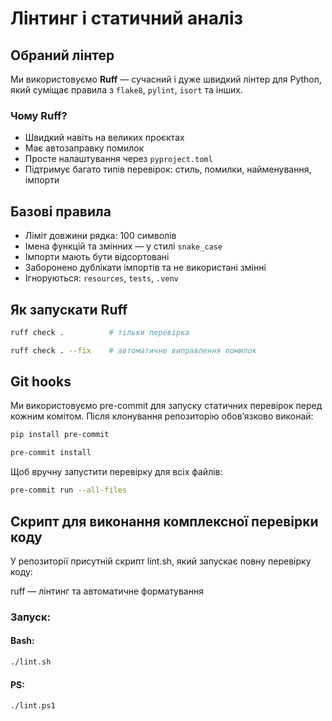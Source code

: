 # Лінтинг і статичний аналіз

## Обраний лінтер

Ми використовуємо **Ruff** — сучасний і дуже швидкий лінтер для Python, який суміщає правила з `flake8`, `pylint`, `isort` та інших.

### Чому Ruff?

- Швидкий навіть на великих проєктах
- Має автозаправку помилок
- Просте налаштування через `pyproject.toml`
- Підтримує багато типів перевірок: стиль, помилки, найменування, імпорти

## Базові правила

- Ліміт довжини рядка: 100 символів
- Імена функцій та змінних — у стилі `snake_case`
- Імпорти мають бути відсортовані
- Заборонено дублікати імпортів та не використані змінні
- Ігноруються: `resources`, `tests`, `.venv`

## Як запускати Ruff

```bash
ruff check .          # тільки перевірка
```
```bash
ruff check . --fix    # автоматичне виправлення помилок
```

## Git hooks
Ми використовуємо pre-commit для запуску статичних перевірок перед кожним комітом.
Після клонування репозиторію обов’язково виконай:

```bash
pip install pre-commit
```
```bash
pre-commit install
```
Щоб вручну запустити перевірку для всіх файлів:

```bash
pre-commit run --all-files
```

## Скрипт для виконання комплексної перевірки коду
У репозиторії присутній скрипт lint.sh, який запускає повну перевірку коду:

ruff — лінтинг та автоматичне форматування


### Запуск:

#### Bash:
```bash
./lint.sh
```

#### PS:
```bash
./lint.ps1
```
